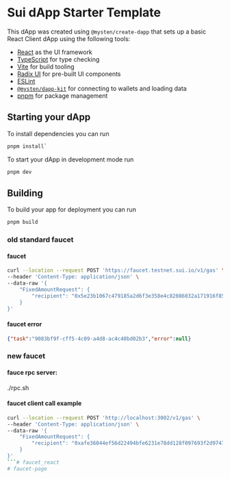 # Sui dApp Starter Template

This dApp was created using `@mysten/create-dapp` that sets up a basic React
Client dApp using the following tools:

- [React](https://react.dev/) as the UI framework
- [TypeScript](https://www.typescriptlang.org/) for type checking
- [Vite](https://vitejs.dev/) for build tooling
- [Radix UI](https://www.radix-ui.com/) for pre-built UI components
- [ESLint](https://eslint.org/)
- [`@mysten/dapp-kit`](https://sdk.mystenlabs.com/dapp-kit) for connecting to
  wallets and loading data
- [pnpm](https://pnpm.io/) for package management

## Starting your dApp

To install dependencies you can run

```bash
pnpm install`
```

To start your dApp in development mode run

```bash
pnpm dev
```

## Building

To build your app for deployment you can run

```bash
pnpm build
```




### old standard faucet
#### faucet
```bash
curl --location --request POST 'https://faucet.testnet.sui.io/v1/gas' \
--header 'Content-Type: application/json' \
--data-raw '{
    "FixedAmountRequest": {
        "recipient": "0x5e23b1067c479185a2d6f3e358e4c82086032a171916f85dc9783226d7d504de"
    }
}'
```

#### faucet error
```json
{"task":"9083bf9f-cff5-4c09-a4d8-ac4c40bd02b3","error":null}
```

### new faucet 
#### fauce rpc server:
./rpc.sh

#### faucet client call example

```bash
curl --location --request POST 'http://localhost:3002/v1/gas' \
--header 'Content-Type: application/json' \
--data-raw '{
    "FixedAmountRequest": {
        "recipient": "0xafe36044ef56d22494bfe6231e78dd128f097693f2d974761ee4d649e61f5fa2"
    }
}'
```# faucet_react
# faucet-page
